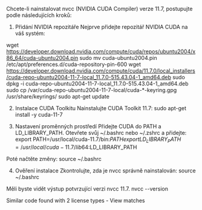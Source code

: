 Chcete-li nainstalovat nvcc (NVIDIA CUDA Compiler) verze 11.7, postupujte podle následujících kroků:

1. Přidání NVIDIA repozitáře
Nejprve přidejte repozitář NVIDIA CUDA na váš systém:

wget https://developer.download.nvidia.com/compute/cuda/repos/ubuntu2004/x86_64/cuda-ubuntu2004.pin
sudo mv cuda-ubuntu2004.pin /etc/apt/preferences.d/cuda-repository-pin-600
wget https://developer.download.nvidia.com/compute/cuda/11.7.0/local_installers/cuda-repo-ubuntu2004-11-7-local_11.7.0-515.43.04-1_amd64.deb
sudo dpkg -i cuda-repo-ubuntu2004-11-7-local_11.7.0-515.43.04-1_amd64.deb
sudo cp /var/cuda-repo-ubuntu2004-11-7-local/cuda-*-keyring.gpg /usr/share/keyrings/
sudo apt-get update

2. Instalace CUDA Toolkitu
Nainstalujte CUDA Toolkit 11.7:
sudo apt-get install -y cuda-11-7

3. Nastavení proměnných prostředí
Přidejte CUDA do PATH a LD_LIBRARY_PATH. Otevřete svůj ~/.bashrc nebo ~/.zshrc a přidejte:
export PATH=/usr/local/cuda-11.7/bin:$PATH
export LD_LIBRARY_PATH=/usr/local/cuda-11.7/lib64:$LD_LIBRARY_PATH

Poté načtěte změny:
source ~/.bashrc

4. Ověření instalace
Zkontrolujte, zda je nvcc správně nainstalován:
source ~/.bashrc

Měli byste vidět výstup potvrzující verzi nvcc 11.7.
nvcc --version

Similar code found with 2 license types - View matches